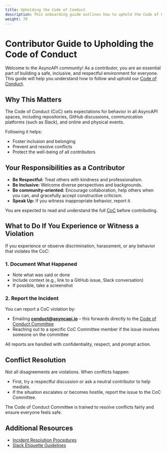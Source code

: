 ```yaml
---
title: Upholding the Code of Conduct
description: This onboarding guide outlines how to uphold the Code of Conduct document for new contributors
weight: 70
---
```


# Contributor Guide to Upholding the Code of Conduct

Welcome to the AsyncAPI community! As a contributor, you are an essential part of building a safe, inclusive, and respectful environment for everyone. This guide will help you understand how to follow and uphold our [Code of Conduct](https://github.com/asyncapi/.github/blob/master/CODE_OF_CONDUCT.md).



## Why This Matters

The Code of Conduct (CoC) sets expectations for behavior in all AsyncAPI spaces, including repositories, GitHub discussions, communication platforms (such as Slack), and online and physical events. 

Following it helps:

- Foster inclusion and belonging
- Prevent and resolve conflicts
- Protect the well-being of all contributors



## Your Responsibilities as a Contributor

- **Be Respectful:** Treat others with kindness and professionalism.
- **Be Inclusive:** Welcome diverse perspectives and backgrounds.
- **Be community-oriented:** Encourage collaboration, help others when you can, and gracefully accept constructive criticism.
- **Speak Up:** If you witness inappropriate behavior, report it.

You are expected to read and understand the full [CoC](https://github.com/asyncapi/.github/blob/master/CODE_OF_CONDUCT.md) before contributing.


## What to Do If You Experience or Witness a Violation

If you experience or observe discrimination, harassment, or any behavior that violates the CoC:

### 1. Document What Happened
- Note what was said or done
- Include context (e.g., link to a GitHub issue, Slack conversation)
- If possible, take a screenshot

### 2. Report the Incident
You can report a CoC violation by:

- Emailing **conduct@asyncapi.io** – this forwards directly to the [Code of Conduct Committee](../CODE_OF_CONDUCT_COMMITTEE.md)
- Reaching out to a specific CoC Committee member if the issue involves someone on the committee

All reports are handled with confidentiality, respect, and prompt action.


## Conflict Resolution

Not all disagreements are violations. When conflicts happen:

- First, try a respectful discussion or ask a neutral contributor to help mediate.
- If the situation escalates or becomes hostile, report the issue to the CoC Committee.

The Code of Conduct Committee is trained to resolve conflicts fairly and ensure everyone feels safe.


## Additional Resources
- [Incident Resolution Procedures](../COC-incident-resolution-procedures.md)
- [Slack Etiquette Guidelines](../060-meetings-and-communication/slack-etiquette.md)